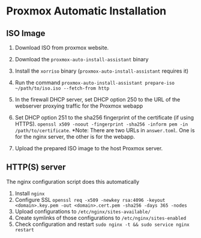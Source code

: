 # Proxmox Automatic Installation

## ISO Image
1. Download ISO from proxmox website.
2. Download the `proxmox-auto-install-assistant` binary
3. Install the `xorriso` binary (`proxmox-auto-install-assistant` requires it)
3. Run the command `proxmox-auto-install-assistant prepare-iso ~/path/to/iso.iso --fetch-from http`

4. In the firewall DHCP server, set DHCP option 250 to the URL of the webserver proxying traffic for the Proxmox webapp
5. Set DHCP option 251 to the sha256 fingerprint of the certificate (if using HTTPS). `openssl x509 -noout -fingerprint -sha256 -inform pem -in /path/to/certificate`. \*Note: There are two URLs in `answer.toml`. One is for the nginx server, the other is for the webapp.
6. Upload the prepared ISO image to the host Proxmox server.


## HTTP(S) server
The nginx configuration script does this automatically
1. Install `nginx`
2. Configure SSL `openssl req -x509 -newkey rsa:4096 -keyout <domain>.key.pem -out <domain>.cert.pem -sha256 -days 365 -nodes`
3. Upload configurations to `/etc/nginx/sites-available/`
4. Create symlinks of those configurations to `/etc/nginx/sites-enabled`
5. Check configuration and restart `sudo nginx -t && sudo service nginx restart`